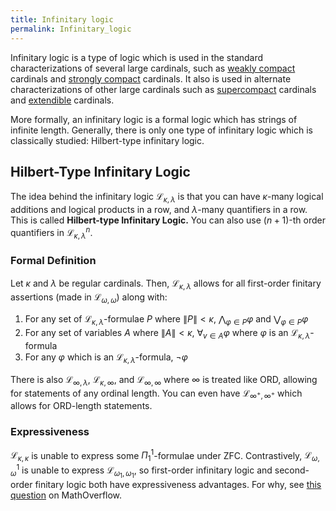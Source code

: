 ```yaml
---
title: Infinitary logic
permalink: Infinitary_logic
---
```












Infinitary logic is a type of logic which is used in the standard
characterizations of several large cardinals, such as [weakly
compact](Weakly_compact "Weakly compact")
cardinals and [strongly
compact](Strongly_compact "Strongly compact")
cardinals. It also is used in alternate characterizations of other large
cardinals such as
[supercompact](Supercompact "Supercompact")
cardinals and
[extendible](Extendible "Extendible")
cardinals.

More formally, an infinitary logic is a formal logic which has strings
of infinite length. Generally, there is only one type of infinitary
logic which is classically studied: Hilbert-type infinitary logic.

## Hilbert-Type Infinitary Logic

The idea behind the infinitary logic $\mathcal{L}_{\kappa,\lambda}$
is that you can have $\kappa$-many logical additions and logical
products in a row, and $\lambda$-many quantifiers in a row. This is
called **Hilbert-type Infinitary Logic.** You can also use $(n+1)$-th
order quantifiers in $\mathcal{L}_{\kappa,\lambda}^n$.

### Formal Definition

Let $\kappa$ and $\lambda$ be regular cardinals. Then,
$\mathcal{L}_{\kappa,\lambda}$ allows for all first-order finitary
assertions (made in $\mathcal{L}_{\omega,\omega}$) along with:

1.  For any set of $\mathcal{L}_{\kappa,\lambda}$-formulae $P$ where
    $\|P\|<\kappa$, $\bigwedge_{\varphi\in P} \varphi$ and
    $\bigvee_{\varphi\in P}\varphi$
2.  For any set of variables $A$ where $\|A\|<\kappa$,
    $\forall_{v\in A}\varphi$ where $\varphi$ is an
    $\mathcal{L}_{\kappa,\lambda}$-formula
3.  For any $\varphi$ which is an
    $\mathcal{L}_{\kappa,\lambda}$-formula, $\neg\varphi$

There is also $\mathcal{L}_{\infty,\lambda}$,
$\mathcal{L}_{\kappa,\infty}$, and $\mathcal{L}_{\infty,\infty}$
where $\infty$ is treated like $\text{ORD}$, allowing for statements
of any ordinal length. You can even have
$\mathcal{L}_{\infty^+,\infty^+}$ which allows for
$\text{ORD}$-length statements.

### Expressiveness

$\mathcal{L}_{\kappa,\kappa}$ is unable to express some
$\Pi_1^1$-formulae under ZFC. Contrastively,
$\mathcal{L}^1_{\omega,\omega}$ is unable to express
$\mathcal{L}_{\omega_1,\omega_1}$, so first-order infinitary logic
and second-order finitary logic both have expressiveness advantages. For
why, see
<a href="https://mathoverflow.net/questions/285020/how-expressive-can-mathcall-kappa-kappa-be" class="external text">this question</a>
on MathOverflow.


